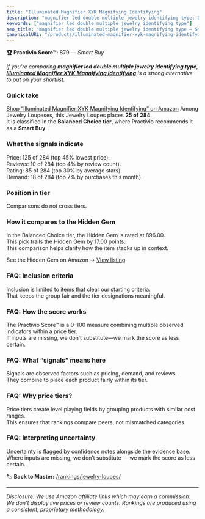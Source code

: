 ```yaml
---
title: "Illuminated Magnifier XYK Magnifying Identifying"
description: "magnifier led double multiple jewelry identifying type: Data-driven within Balanced Choice ranking using the Practivio Score™. Positioned by quality, value, de…"
keywords: ["magnifier led double multiple jewelry identifying type"]
seo_title: "magnifier led double multiple jewelry identifying type — Smart Buy Balanced Choice (2025)"
canonicalURL: "/products/illuminated-magnifier-xyk-magnifying-identifying-B01N0V87F5/"
---
```


**🏆 Practivio Score™:** 879 — _Smart Buy_


*If you're comparing **magnifier led double multiple jewelry identifying type**, **[Illuminated Magnifier XYK Magnifying Identifying](https://www.amazon.com/dp/B01N0V87F5?tag=practivio-20)** is a strong alternative to put on your shortlist.*
### Quick take
[Shop “Illuminated Magnifier XYK Magnifying Identifying” on Amazon](https://www.amazon.com/dp/B01N0V87F5?tag=practivio-20)
Among Jewelry Loupeses, this Jewelry Loupes places **25 of 284**.  
It is classified in the **Balanced Choice tier**, where Practivio recommends it as a **Smart Buy**.

### What the signals indicate
Price: 125 of 284 (top 45% lowest price).  
Reviews: 10 of 284 (top 4% by review count).  
Rating: 85 of 284 (top 30% by average stars).  
Demand: 18 of 284 (top 7% by purchases this month).

### Position in tier
Comparisons do not cross tiers.

### How it compares to the Hidden Gem
In the Balanced Choice tier, the Hidden Gem is rated at 896.00.  
This pick trails the Hidden Gem by 17.00 points.  
This comparison helps clarify how the item stacks up in context.  

See the Hidden Gem on Amazon → [View listing](https://www.amazon.com/dp/B08XXF1VCS?tag=practivio-20)

### FAQ: Inclusion criteria
Inclusion is limited to items that clear our starting criteria.  
That keeps the group fair and the tier designations meaningful.

### FAQ: How the score works
The Practivio Score™ is a 0–100 measure combining multiple observed indicators within a price tier.  
If inputs are missing, we don’t substitute—we mark the score as less certain.

### FAQ: What “signals” means here
Signals are observed factors such as pricing, demand, and reviews.  
They combine to place each product fairly within its tier.

### FAQ: Why price tiers?
Price tiers create level playing fields by grouping products with similar cost ranges.  
This ensures that rankings compare peers, not mismatched categories.

### FAQ: Interpreting uncertainty
Uncertainty is flagged by confidence notes alongside the evidence base.  
Where inputs are missing, we don’t substitute — we mark the score as less certain.


🏷️ **Back to Master:** [/rankings/jewelry-loupes/](/rankings/jewelry-loupes/)

---
_Disclosure: We use Amazon affiliate links which may earn a commission. We don’t display live prices or review counts. Rankings are produced using a consistent, proprietary methodology._
